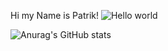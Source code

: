 Hi my Name is Patrik!
<img src="https://raw.githubusercontent.com/sagar-viradiya/sagar-viradiya/master/resources/banner.png" alt="Hello world">

<p align="center"> 







![Anurag's GitHub stats](https://github-readme-stats.vercel.app/api?username=NuoriPadawan&show_icons=true&theme=radical)
